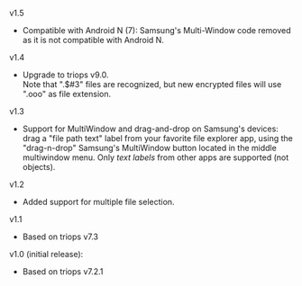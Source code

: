 v1.5

* Compatible with Android N (7):
  Samsung's Multi-Window code removed as it is not compatible with Android N.


v1.4

* Upgrade to triops v9.0.   
  Note that ".$#3" files are recognized, but new encrypted files will use ".ooo" as file extension.


v1.3

* Support for MultiWindow and drag-and-drop on Samsung's devices:
  drag a "file path text" label from your favorite file explorer app, 
  using the "drag-n-drop" Samsung's MultiWindow button located in the middle multiwindow menu.
  Only *text labels* from other apps are supported (not objects).


v1.2

* Added support for multiple file selection.


v1.1

* Based on triops v7.3


v1.0 (initial release):

* Based on triops v7.2.1
